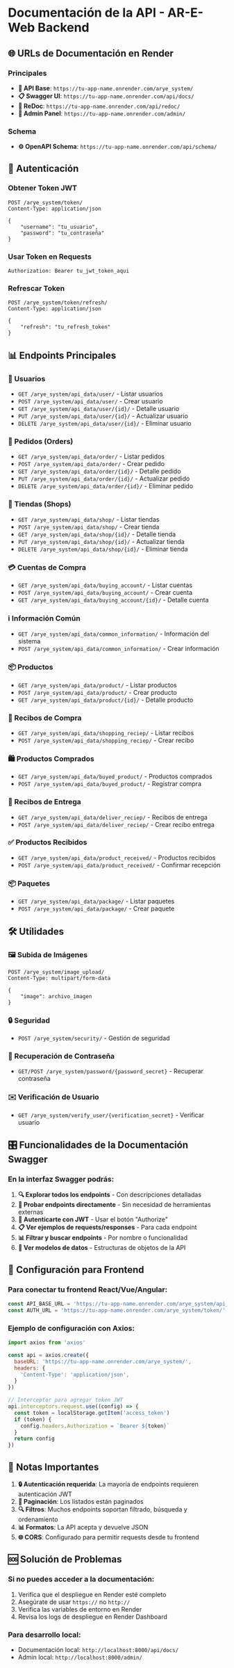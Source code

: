# Documentación de la API - AR-E-Web Backend

## 🌐 URLs de Documentación en Render

### Principales
- **🎯 API Base**: `https://tu-app-name.onrender.com/arye_system/`
- **📋 Swagger UI**: `https://tu-app-name.onrender.com/api/docs/`
- **📄 ReDoc**: `https://tu-app-name.onrender.com/api/redoc/`
- **👮 Admin Panel**: `https://tu-app-name.onrender.com/admin/`

### Schema
- **⚙️ OpenAPI Schema**: `https://tu-app-name.onrender.com/api/schema/`

## 🔐 Autenticación

### Obtener Token JWT
```http
POST /arye_system/token/
Content-Type: application/json

{
    "username": "tu_usuario",
    "password": "tu_contraseña"
}
```

### Usar Token en Requests
```http
Authorization: Bearer tu_jwt_token_aqui
```

### Refrescar Token
```http
POST /arye_system/token/refresh/
Content-Type: application/json

{
    "refresh": "tu_refresh_token"
}
```

## 📊 Endpoints Principales

### 👥 Usuarios
- `GET /arye_system/api_data/user/` - Listar usuarios
- `POST /arye_system/api_data/user/` - Crear usuario
- `GET /arye_system/api_data/user/{id}/` - Detalle usuario
- `PUT /arye_system/api_data/user/{id}/` - Actualizar usuario
- `DELETE /arye_system/api_data/user/{id}/` - Eliminar usuario

### 🛒 Pedidos (Orders)
- `GET /arye_system/api_data/order/` - Listar pedidos
- `POST /arye_system/api_data/order/` - Crear pedido
- `GET /arye_system/api_data/order/{id}/` - Detalle pedido
- `PUT /arye_system/api_data/order/{id}/` - Actualizar pedido
- `DELETE /arye_system/api_data/order/{id}/` - Eliminar pedido

### 🏪 Tiendas (Shops)
- `GET /arye_system/api_data/shop/` - Listar tiendas
- `POST /arye_system/api_data/shop/` - Crear tienda
- `GET /arye_system/api_data/shop/{id}/` - Detalle tienda
- `PUT /arye_system/api_data/shop/{id}/` - Actualizar tienda
- `DELETE /arye_system/api_data/shop/{id}/` - Eliminar tienda

### 💳 Cuentas de Compra
- `GET /arye_system/api_data/buying_account/` - Listar cuentas
- `POST /arye_system/api_data/buying_account/` - Crear cuenta
- `GET /arye_system/api_data/buying_account/{id}/` - Detalle cuenta

### ℹ️ Información Común
- `GET /arye_system/api_data/common_information/` - Información del sistema
- `POST /arye_system/api_data/common_information/` - Crear información

### 📦 Productos
- `GET /arye_system/api_data/product/` - Listar productos
- `POST /arye_system/api_data/product/` - Crear producto
- `GET /arye_system/api_data/product/{id}/` - Detalle producto

### 🧾 Recibos de Compra
- `GET /arye_system/api_data/shopping_reciep/` - Listar recibos
- `POST /arye_system/api_data/shopping_reciep/` - Crear recibo

### 🛍️ Productos Comprados
- `GET /arye_system/api_data/buyed_product/` - Productos comprados
- `POST /arye_system/api_data/buyed_product/` - Registrar compra

### 🚚 Recibos de Entrega
- `GET /arye_system/api_data/deliver_reciep/` - Recibos de entrega
- `POST /arye_system/api_data/deliver_reciep/` - Crear recibo entrega

### ✅ Productos Recibidos
- `GET /arye_system/api_data/product_received/` - Productos recibidos
- `POST /arye_system/api_data/product_received/` - Confirmar recepción

### 📦 Paquetes
- `GET /arye_system/api_data/package/` - Listar paquetes
- `POST /arye_system/api_data/package/` - Crear paquete

## 🛠️ Utilidades

### 🖼️ Subida de Imágenes
```http
POST /arye_system/image_upload/
Content-Type: multipart/form-data

{
    "image": archivo_imagen
}
```

### 🔒 Seguridad
- `POST /arye_system/security/` - Gestión de seguridad

### 📧 Recuperación de Contraseña
- `GET/POST /arye_system/password/{password_secret}` - Recuperar contraseña

### ✉️ Verificación de Usuario
- `GET /arye_system/verify_user/{verification_secret}` - Verificar usuario

## 🎛️ Funcionalidades de la Documentación Swagger

### En la interfaz Swagger podrás:
1. **🔍 Explorar todos los endpoints** - Con descripciones detalladas
2. **🧪 Probar endpoints directamente** - Sin necesidad de herramientas externas
3. **🔐 Autenticarte con JWT** - Usar el botón "Authorize"
4. **📋 Ver ejemplos de requests/responses** - Para cada endpoint
5. **📊 Filtrar y buscar endpoints** - Por nombre o funcionalidad
6. **📖 Ver modelos de datos** - Estructuras de objetos de la API

## 🔧 Configuración para Frontend

### Para conectar tu frontend React/Vue/Angular:
```javascript
const API_BASE_URL = 'https://tu-app-name.onrender.com/arye_system/api_data/'
const AUTH_URL = 'https://tu-app-name.onrender.com/arye_system/token/'
```

### Ejemplo de configuración con Axios:
```javascript
import axios from 'axios'

const api = axios.create({
  baseURL: 'https://tu-app-name.onrender.com/arye_system/',
  headers: {
    'Content-Type': 'application/json',
  }
})

// Interceptor para agregar token JWT
api.interceptors.request.use((config) => {
  const token = localStorage.getItem('access_token')
  if (token) {
    config.headers.Authorization = `Bearer ${token}`
  }
  return config
})
```

## 📝 Notas Importantes

1. **🔒 Autenticación requerida**: La mayoría de endpoints requieren autenticación JWT
2. **📄 Paginación**: Los listados están paginados
3. **🔍 Filtros**: Muchos endpoints soportan filtrado, búsqueda y ordenamiento
4. **📊 Formatos**: La API acepta y devuelve JSON
5. **🌐 CORS**: Configurado para permitir requests desde tu frontend

## 🆘 Solución de Problemas

### Si no puedes acceder a la documentación:
1. Verifica que el despliegue en Render esté completo
2. Asegúrate de usar `https://` no `http://`
3. Verifica las variables de entorno en Render
4. Revisa los logs de despliegue en Render Dashboard

### Para desarrollo local:
- Documentación local: `http://localhost:8000/api/docs/`
- Admin local: `http://localhost:8000/admin/`